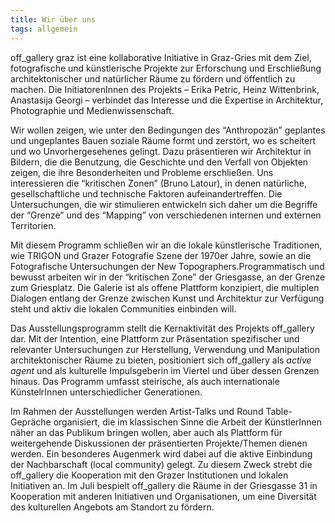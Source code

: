 ```yaml
---
title: Wir über uns
tags: allgemein
---
```


off_gallery graz ist eine kollaborative Initiative in Graz-Gries mit dem Ziel, fotografische und künstlerische Projekte zur Erforschung und Erschließung architektonischer und natürlicher Räume zu fördern und öffentlich zu machen. Die InitiatorenInnen des Projekts – Erika Petric, Heinz Wittenbrink, Anastasija Georgi – verbindet das Interesse und die Expertise in Architektur, Photographie und Medienwissenschaft.

Wir wollen zeigen, wie unter den Bedingungen des “Anthropozän” geplantes und ungeplantes Bauen soziale Räume formt und zerstört, wo es scheitert und wo Unvorhergesehenes gelingt. Dazu präsentieren wir Architektur in Bildern, die die Benutzung, die Geschichte und den Verfall von Objekten zeigen, die ihre Besonderheiten und Probleme erschließen. Uns interessieren die “kritischen Zonen” (Bruno Latour), in denen natürliche, gesellschaftliche und technische Faktoren aufeinandertreffen. Die Untersuchungen, die wir stimulieren entwickeln sich daher um die Begriffe der “Grenze” und des “Mapping” von verschiedenen internen und externen Territorien.

Mit diesem Programm schließen wir an die lokale künstlerische Traditionen, wie TRIGON und Grazer Fotografie Szene der 1970er Jahre, sowie an die Fotografische Untersuchungen der New Topographers.Programmatisch und bewusst arbeiten wir in der “kritischen Zone” der Griesgasse, an der Grenze zum Griesplatz. Die Galerie ist als offene Plattform konzipiert, die multiplen Dialogen entlang der Grenze zwischen Kunst und Architektur zur Verfügung steht und aktiv die lokalen Communities einbinden will.

Das Ausstellungsprogramm stellt die Kernaktivität des Projekts off_gallery dar. Mit der Intention, eine Plattform zur Präsentation spezifischer und relevanter Untersuchungen zur Herstellung, Verwendung und Manipulation architektonischer Räume zu bieten, positioniert sich off_gallery als *active agent* und als kulturelle Impulsgeberin im Viertel und über dessen Grenzen hinaus. Das Programm umfasst steirische, als auch internationale KünstelrInnen unterschiedlicher Generationen.

Im Rahmen der Ausstellungen werden Artist-Talks und Round Table-Gepräche organisiert, die im klassischen Sinne die Arbeit der KünstlerInnen näher an das Publikum bringen wollen, aber auch als Plattform für weitergehende Diskussionen der präsentierten Projekte/Themen dienen werden. Ein besonderes Augenmerk wird dabei auf die aktive Einbindung der Nachbarschaft (local community) gelegt. Zu diesem Zweck strebt die off_gallery die Kooperation mit den Grazer Institutionen und lokalen Initiativen an. Im Juli bespielt off_gallery die Räume in der Griesgasse 31 in Kooperation mit anderen Initiativen und Organisationen, um eine Diversität des kulturellen Angebots am Standort zu fördern.
